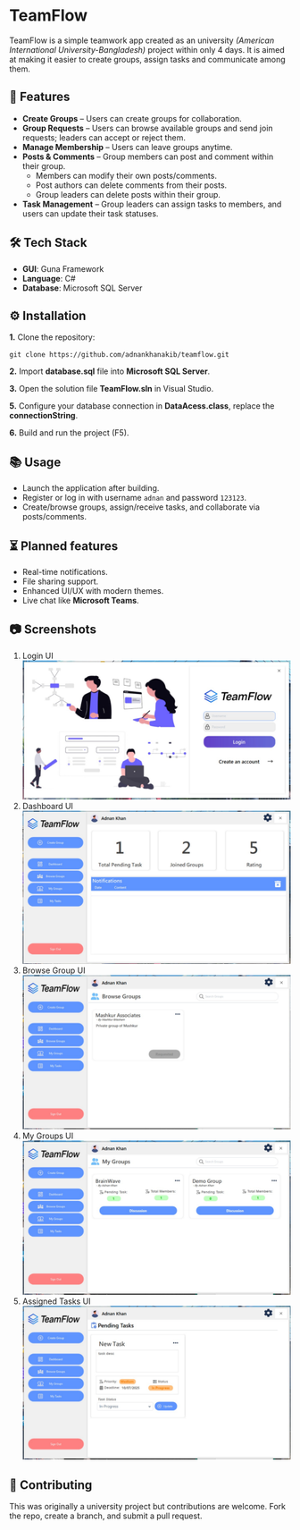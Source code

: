 
# TeamFlow

TeamFlow is a simple teamwork app created as an university *(American International University-Bangladesh)* project within only 4 days. It is aimed at making it easier to create groups, assign tasks and communicate among them.

## 🚀 Features
- **Create Groups** – Users can create groups for collaboration.
- **Group Requests** – Users can browse available groups and send join requests; leaders can accept or reject them.
- **Manage Membership** – Users can leave groups anytime.
- **Posts & Comments** – Group members can post and comment within their group.
   - Members can modify their own posts/comments.
   - Post authors can delete comments from their posts.
   - Group leaders can delete posts within their group.
- **Task Management** – Group leaders can assign tasks to members, and users can update their task statuses.

## 🛠️ Tech Stack
- **GUI**: Guna Framework
- **Language**: C#
- **Database**: Microsoft SQL Server

## ⚙️ Installation
**1.** Clone the repository:
```
git clone https://github.com/adnankhanakib/teamflow.git

```
**2.** Import **database.sql** file into **Microsoft SQL Server**.

**3.** Open the solution file **TeamFlow.sln** in Visual Studio.

**5.** Configure your database connection in **DataAcess.class**, replace the **connectionString**.

**6.** Build and run the project (F5).

## 📚 Usage
- Launch the application after building.
- Register or log in with username `adnan` and password `123123`.
- Create/browse groups, assign/receive tasks, and collaborate via posts/comments.

## ⏳ Planned features
- Real-time notifications.
- File sharing support.
- Enhanced UI/UX with modern themes.
- Live chat like **Microsoft Teams**.

## 📷 Screenshots
1. Login UI
![TeamFlow Login UI](/screenshots/Login%20UI.jpg)
1. Dashboard UI
![Dashboard UI](/screenshots/Dashboard%20UI.jpg)
1. Browse Group UI
![Browse Group UI](/screenshots/Browse%20Group%20UI.jpg)
1. My Groups UI
![My Groups UI](/screenshots/My%20groups%20UI.jpg)
1. Assigned Tasks UI
![Assigned Task UI](/screenshots/Tasks%20UI.jpg)


## 🤝 Contributing
This was originally a university project but contributions are welcome.
Fork the repo, create a branch, and submit a pull request.
